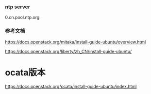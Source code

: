 ### ntp server

0.cn.pool.ntp.org


### 参考文档

https://docs.openstack.org/mitaka/install-guide-ubuntu/overview.html

https://docs.openstack.org/liberty/zh_CN/install-guide-ubuntu/

# ocata版本
https://docs.openstack.org/ocata/install-guide-ubuntu/index.html